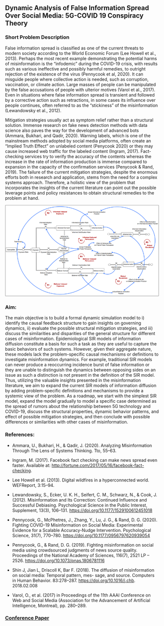 ## Dynamic Analysis of False Information Spread Over Social Media: 5G-COVID 19 Conspiracy Theory
 
### Short Problem Description
False information spread is classified as one of the current threats to modern society according to the World Economic Forum (Lee Howell et al., 2013). Perhaps the most recent example demonstrating the potential harms of misinformation is the “infodemic” during the COVID-19 crisis, with results such as various ineffective and possibly harmful remedies, to outright rejection of the existence of the virus (Pennycook et al, 2020). It can misguide people where collective action is needed, such as corruption, vaccination, or climate action. Large masses of people can be manipulated by the false accusations of people with ulterior motives (Varol et al., 2017). Even in situations where false information spread is transient and followed by a corrective action such as retractions, in some cases its influence over people continues, often referred to as the “stickiness” of the misinformation (Lewandowsky et al., 2012). 

Mitigation strategies usually act as symptom relief rather than a structural solution. Immense research on fake news detection methods with data science also paves the way for the development of advanced bots (Ammara, Bukhari, and Qadir, 2020). Warning labels, which is one of the mainstream methods adopted by social media platforms, often create an “Implied Truth Effect” on unlabeled content (Penycook 2020) or they may cause increased web traffic for the labeled content (Ingram, 2017). Fact-checking services try to verify the accuracy of the contents whereas the increase in the rate of information production is immense compared to expansion in the capacity of the confirmation services (Penycook & Rand, 2019). The failure of the current mitigation strategies, despite the enormous efforts both in research and application, stems from the need for a complex systems approach. Therefore, a holistic view of the problem that incorporates the insights of the current literature can point out the possible leverage points and policy resistances to obtain structural remedies to the problem at hand. 

![Thesis CLD](Thesis_CLD.png)
 
### Aim:   
The main objective is to build a formal dynamic simulation model to i) identify the causal feedback structure to gain insights on governing dynamics, ii) evaluate the possible structural mitigation strategies, and iii) discuss the similarities and disparities of the general structure for different cases of misinformation. Epidemiological SIR models of information diffusion constitute a basis for such a task as they are useful to capture the basic behaviors of such systems. However, given their aggregate nature, these models lack the problem-specific causal mechanisms or definitions to investigate misinformation dynamics. For example, traditional SIR models can never produce a reoccurring incidence burst of false information or they are unable to distinguish the dynamics between opposing sides on an issue as such a distinction is not present in the definition of the SIR model. Thus, utilizing the valuable insights presented in the misinformation literature, we aim to expand the current SIR models of information diffusion by adding problem-specific definitions and mechanisms to provide a systemic view of the problem. As a roadmap, we start with the simplest SIR model, expand the model gradually to model a specific case determined as the spread of rumors about the relationship between 5G technology and COVID-19, discuss the structural properties, dynamic behavior patterns, and effect of possible mitigation strategies, and then conclude with possible differences or similarities with other cases of misinformation. 


### References:
* Ammara, U., Bukhari, H., & Qadir, J. (2020). Analyzing Misinformation Through The Lens of Systems Thinking. Tto, 55–63.

* Ingram, M. (2017). Facebook fact checking can make news spread even faster. Available at: http://fortune.com/2017/05/16/facebook-fact-checking.

* Lee Howell et al. (2013). Digital wildfires in a hyperconnected world. WEFReport, 3:15–94.

* Lewandowsky, S., Ecker, U. K. H., Seifert, C. M., Schwarz, N., & Cook, J. (2012). Misinformation and Its Correction: Continued Influence and Successful Debiasing. Psychological Science in the Public Interest, Supplement, 13(3), 106–131. https://doi.org/10.1177/1529100612451018

* Pennycook, G., McPhetres, J., Zhang, Y., Lu, J. G., & Rand, D. G. (2020). Fighting COVID-19 Misinformation on Social Media: Experimental Evidence for a Scalable Accuracy-Nudge Intervention. Psychological Science, 31(7), 770–780. https://doi.org/10.1177/0956797620939054

* Pennycook, G., & Rand, D. G. (2019). Fighting misinformation on social media using crowdsourced judgments of news source quality. Proceedings of the National Academy of Sciences, 116(7), 2521 LP – 2526. https://doi.org/10.1073/pnas.1806781116

* Shin J, Jian L, Driscoll K, Bar F. (2018). The diffusion of misinformation on social media: Temporal pattern, mes- sage, and source. Computers in Human Behavior. 83:278–287. https://doi.org/10.1016/j.chb. 2018.02.008 

* Varol, O., et al. (2017) in Proceedings of the 11th AAAI Conference on Web and Social Media (Association for the Advancement of Artificial Intelligence, Montreal), pp. 280–289.


### [Conference Paper](ISDC-2022-Barry-Richmond-Application.pdf)
